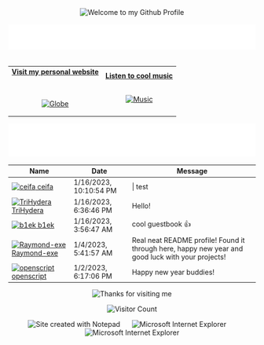 <!-- "Hero" Header -->
<div align="center">
  <img src="https://github.com/BrunnerLivio/brunnerlivio/blob/master/images/welcome.png?raw=true" style="max-width: 100%;" alt="Welcome to my Github Profile" />
  <br />
  <br />
  <img height="50" alt="My Name is Livio and I like Node.js" src="images/personal_note.svg" />
  <br />
  <br />

</div>

<!-- Social -->
<table width="100%" align="center">
<tr>
<td align="center">
<a href="https://brunnerliv.io">
<strong>Visit my personal website </strong>
<br />
<br />
<br />

<p>

<img alt="Globe" height="80" src="images/globe.gif">
</a>
</p>

</td>


<td align="center">
<a href="https://www.youtube.com/watch?v=3YxaaGgTQYM&ab_channel=EvanescenceVEVO">
<strong>Listen to cool music</strong>
<br />
<br />


<p>
<img height="100" alt="Music" src="images/music.gif"> 
</a>
</p>

</td>
</tr>
</table>

<div align="center">
<a href="https://github.com/BrunnerLivio/brunnerlivio/issues/62#issuecomment-new"><img src="images/guestbook.svg"></a> 
</div>

<!-- Guestbook -->
| Name | Date | Message |
|---|---|---|
| <a href="https://github.com/ceifa"><img width="24" src="https://avatars.githubusercontent.com/u/26205666?s=24&v=4" alt="ceifa" /> ceifa</a> |1/16/2023, 10:10:54 PM|&#124; test | test ||
| <a href="https://github.com/TriHydera"><img width="24" src="https://avatars.githubusercontent.com/u/39857764?s=24&u=5dbda638f45530582eee1703b4473f2a5e229e28&v=4" alt="TriHydera" /> TriHydera</a> |1/16/2023, 6:36:46 PM|Hello!|
| <a href="https://github.com/b1ek"><img width="24" src="https://avatars.githubusercontent.com/u/57577711?s=24&u=e16b2613ffe1eb50afca0aed3fd1f80858a15b5b&v=4" alt="b1ek" /> b1ek</a> |1/16/2023, 3:56:47 AM|cool guestbook 👍|
| <a href="https://github.com/Raymond-exe"><img width="24" src="https://avatars.githubusercontent.com/u/42707243?s=24&u=d4739cbf7c350d86e00a3721f25720833edeb4c5&v=4" alt="Raymond-exe" /> Raymond-exe</a> |1/4/2023, 5:41:57 AM|Real neat README profile! Found it through here, happy new year and good luck with your projects!|
| <a href="https://github.com/openscript"><img width="24" src="https://avatars.githubusercontent.com/u/1105080?s=24&u=0a437e6a26bc6d13cc1360e744269ae2365e0927&v=4" alt="openscript" /> openscript</a> |1/2/2023, 6:17:06 PM|Happy new year buddies!|
<!-- /Guestbook -->

<!-- Footer -->

<div align="center">

<img height="120" alt="Thanks for visiting me" width="100%" src="https://raw.githubusercontent.com/BrunnerLivio/brunnerlivio/master/images/marquee.svg" />
<br />

![Visitor Count](https://profile-counter.glitch.me/brunnerlivio/count.svg)


<img src="https://raw.githubusercontent.com/BrunnerLivio/brunnerlivio/master/images/notepad.gif" alt="Site created with Notepad" height="30" />
<!-- "margin-right: whatever;" -->
<span>&nbsp;&nbsp;&nbsp;&nbsp;</span>  
<img src="https://raw.githubusercontent.com/BrunnerLivio/brunnerlivio/master/images/ie_logo.gif" alt="Microsoft Internet Explorer" />
<span>&nbsp;&nbsp;&nbsp;&nbsp;</span>  
<img src="https://raw.githubusercontent.com/BrunnerLivio/brunnerlivio/master/images/noframes.gif" alt="Microsoft Internet Explorer" />

</div>
